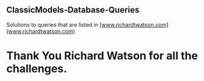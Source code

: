 ## ClassicModels-Database-Queries
Solutions to queries that are listed in [www.richardtwatson.com](www.richardtwatson.com)  
# Thank You Richard Watson for all the challenges.
